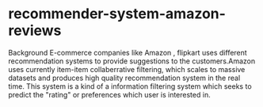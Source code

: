 # recommender-system-amazon-reviews

Background
E-commerce companies like Amazon , flipkart uses different recommendation systems to provide suggestions to the customers.Amazon uses currently item-item collaberrative filtering, which scales to massive datasets and produces high quality recommendation system in the real time. This system is a kind of a information filtering system which seeks to predict the "rating" or preferences which user is interested in.
